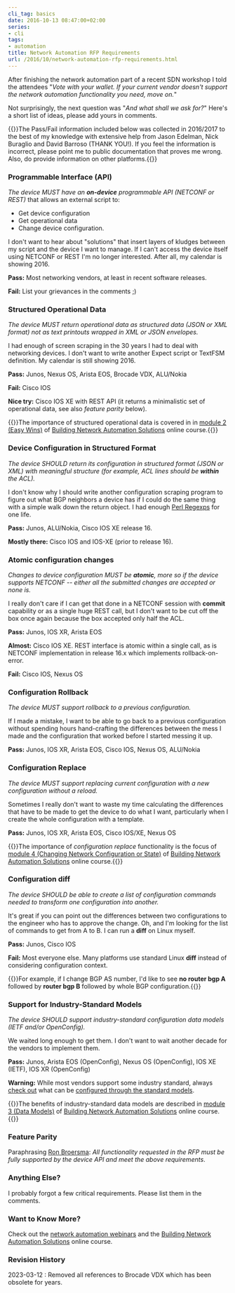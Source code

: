 ```yaml
---
cli_tag: basics
date: 2016-10-13 08:47:00+02:00
series:
- cli
tags:
- automation
title: Network Automation RFP Requirements
url: /2016/10/network-automation-rfp-requirements.html
---
```

After finishing the network automation part of a recent SDN workshop I told the attendees "*Vote with your wallet. If your current vendor doesn't support the network automation functionality you need, move on.*"

Not surprisingly, the next question was "*And what shall we ask for?*" Here's a short list of ideas, please add yours in comments.
<!--more-->
{{<note warn>}}The Pass/Fail information included below was collected in 2016/2017 to the best of my knowledge with extensive help from Jason Edelman, Nick Buraglio and David Barroso (THANK YOU!). If you feel the information is incorrect, please point me to public documentation that proves me wrong. Also, do provide information on other platforms.{{</note>}}

### Programmable Interface (API)

*The device MUST have an **on-device** programmable API (NETCONF or REST)* that allows an external script to:

-   Get device configuration
-   Get operational data
-   Change device configuration.

I don't want to hear about "solutions" that insert layers of kludges between my script and the device I want to manage. If I can't access the device itself using NETCONF or REST I'm no longer interested. After all, my calendar is showing 2016.

**Pass:** Most networking vendors, at least in recent software releases.

**Fail:** List your grievances in the comments ;)

### Structured Operational Data

*The device MUST return operational data as structured data (JSON or XML format) not as text printouts wrapped in XML or JSON envelopes.*

I had enough of screen scraping in the 30 years I had to deal with networking devices. I don't want to write another Expect script or TextFSM definition. My calendar is still showing 2016.

**Pass:** Junos, Nexus OS, Arista EOS, Brocade VDX, ALU/Nokia

**Fail:** Cisco IOS

**Nice try:** Cisco IOS XE with REST API (it returns a minimalistic set of operational data, see also _feature parity_ below).

{{<note info>}}The importance of structured operational data is covered in in [module 2 (Easy Wins)](http://automation.ipspace.net/Public:Description#Easy_Wins) of [Building Network Automation Solutions](http://www.ipspace.net/Building_Network_Automation_Solutions) online course.{{</note>}}

### Device Configuration in Structured Format

*The device SHOULD return its configuration in structured format (JSON or XML) with meaningful structure (for example, ACL lines should be **within** the ACL).*

I don't know why I should write another configuration scraping program to figure out what BGP neighbors a device has if I could do the same thing with a simple walk down the return object. I had enough [Perl Regexps](https://xkcd.com/208/) for one life.

**Pass:** Junos, ALU/Nokia, Cisco IOS XE release 16.

**Mostly there:** Cisco IOS and IOS-XE (prior to release 16).

### Atomic configuration changes

*Changes to device configuration MUST be **atomic**, more so if the device supports NETCONF -- either all the submitted changes are accepted or none is.*

I really don't care if I can get that done in a NETCONF session with **commit** capability or as a single huge REST call, but I don't want to be cut off the box once again because the box accepted only half the ACL.

**Pass:** Junos, IOS XR, Arista EOS

**Almost:** Cisco IOS XE. REST interface is atomic within a single call, as is NETCONF implementation in release 16.x which implements rollback-on-error.

**Fail:** Cisco IOS, Nexus OS

### Configuration Rollback

*The device MUST support rollback to a previous configuration.*

If I made a mistake, I want to be able to go back to a previous configuration without spending hours hand-crafting the differences between the mess I made and the configuration that worked before I started messing it up.

**Pass:** Junos, IOS XR, Arista EOS, Cisco IOS, Nexus OS, ALU/Nokia

### Configuration Replace

*The device MUST support replacing current configuration with a new configuration without a reload.*

Sometimes I really don't want to waste my time calculating the differences that have to be made to get the device to do what I want, particularly when I create the whole configuration with a template.

**Pass:** Junos, IOS XR, Arista EOS, Cisco IOS/XE, Nexus OS

{{<note info>}}The importance of *configuration replace* functionality is the focus of [module 4 (Changing Network Configuration or State)](http://automation.ipspace.net/Public:Description#Changing_Network_Configurations_or_State) of [Building Network Automation Solutions](http://www.ipspace.net/Building_Network_Automation_Solutions) online course.{{</note>}}

### Configuration diff

*The device SHOULD be able to create a list of configuration commands needed to transform one configuration into another.*

It's great if you can point out the differences between two configurations to the engineer who has to approve the change. Oh, and I'm looking for the list of commands to get from A to B. I can run a **diff** on Linux myself.

**Pass:** Junos, Cisco IOS

**Fail:** Most everyone else. Many platforms use standard Linux **diff** instead of considering configuration context.

{{<note info>}}For example, if I change BGP AS number, I'd like to see **no router bgp A** followed by **router bgp B** followed by whole BGP configuration.{{</note>}}

### Support for Industry-Standard Models

*The device SHOULD support industry-standard configuration data models (IETF and/or OpenConfig).*

We waited long enough to get them. I don't want to wait another decade for the vendors to implement them.

**Pass:** Junos, Arista EOS (OpenConfig), Nexus OS (OpenConfig), IOS XE (IETF), IOS XR (OpenConfig)

**Warning:** While most vendors support some industry standard, always [check out](https://github.com/ctopher78/network-automation-course/tree/master/Homework3) what can be [configured through the standard models](/2018/01/use-yang-data-models-to-configure.html).

{{<note info>}}The benefits of industry-standard data models are described in [module 3 (Data Models)](http://automation.ipspace.net/Public:Description#Data_Models) of [Building Network Automation Solutions](http://www.ipspace.net/Building_Network_Automation_Solutions) online course.{{</note>}}

### Feature Parity

Paraphrasing [Ron Broersma](/2016/07/cutting-through-ipv6-requirements-red.html): *All functionality requested in the RFP must be fully supported by the device API and meet the above requirements*.

### Anything Else?

I probably forgot a few critical requirements. Please list them in the comments.

### Want to Know More?

Check out the [network automation webinars](http://www.ipspace.net/Roadmap/Network_Automation_webinars) and the [Building Network Automation Solutions](https://www.ipspace.net/Building_Network_Automation_Solutions) online course.

### Revision History

2023-03-12
: Removed all references to Brocade VDX which has been obsolete for years.
